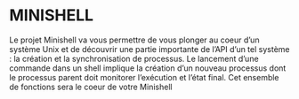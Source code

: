 # MINISHELL

Le projet Minishell va vous permettre de vous plonger au coeur d’un système Unix
et de découvrir une partie importante de l’API d’un tel système : la création et la synchronisation
de processus. Le lancement d’une commande dans un shell implique la création
d’un nouveau processus dont le processus parent doit monitorer l’exécution et l’état final.
Cet ensemble de fonctions sera le coeur de votre Minishell
